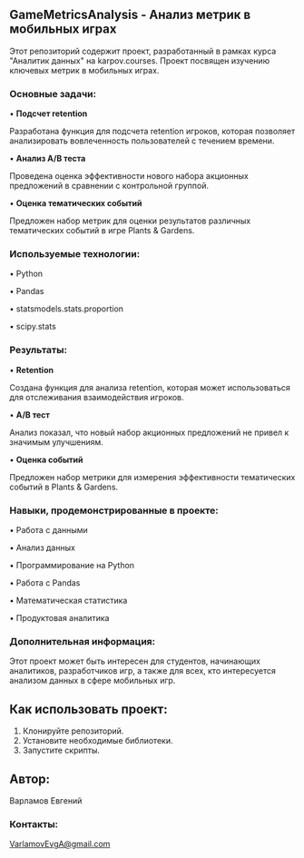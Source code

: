 ## GameMetricsAnalysis - Анализ метрик в мобильных играх

Этот репозиторий содержит проект, разработанный в рамках курса "Аналитик данных" на karpov.courses. Проект посвящен изучению ключевых метрик в мобильных играх. 

### Основные задачи:

• **Подсчет retention**

Разработана функция для подсчета retention игроков, которая позволяет анализировать вовлеченность пользователей с течением времени.

• **Анализ A/B теста**

Проведена оценка эффективности нового набора акционных предложений в сравнении с контрольной группой. 

• **Оценка тематических событий**

Предложен набор метрик для оценки результатов различных тематических событий в игре Plants & Gardens.

### Используемые технологии:

• Python

• Pandas

• statsmodels.stats.proportion

• scipy.stats

### Результаты:

• **Retention**

Создана функция для анализа retention, которая может использоваться для отслеживания взаимодействия игроков.

• **A/B тест**

Анализ показал, что новый набор акционных предложений не привел к значимым улучшениям. 

• **Оценка событий**

Предложен набор метрики для измерения эффективности тематических событий в Plants & Gardens.

### Навыки, продемонстрированные в проекте:

• Работа с данными

• Анализ данных

• Программирование на Python

• Работа с Pandas

• Математическая статистика

• Продуктовая аналитика

### Дополнительная информация:

Этот проект может быть интересен для студентов, начинающих аналитиков, разработчиков игр, а также для всех, кто интересуется анализом данных в сфере мобильных игр. 

## Как использовать проект:

1. Клонируйте репозиторий.
2. Установите необходимые библиотеки.
3. Запустите скрипты.


## Автор: 

Варламов Евгений

### Контакты: 

VarlamovEvgA@gmail.com
